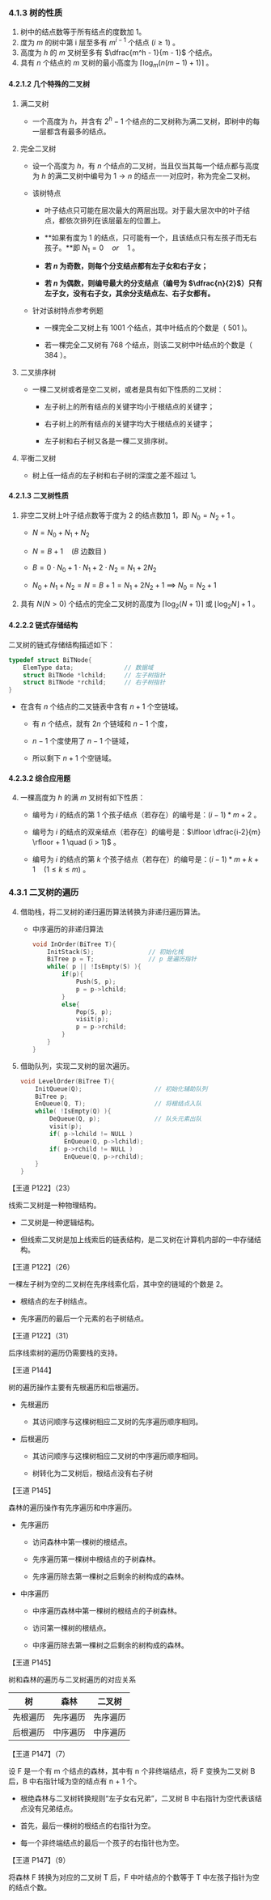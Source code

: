 ### 4.1.3 树的性质

1. 树中的结点数等于所有结点的度数加 1。
2. 度为 $m$ 的树中第 i 层至多有 $m^{i-1}$ 个结点 $(i \geq 1)$ 。
3. 高度为 $h$ 的 $m$ 叉树至多有 $\dfrac{m^h - 1}{m - 1}$ 个结点。
4. 具有 $n$ 个结点的 $m$ 叉树的最小高度为 $\lceil \log_m(n(m -1 ) + 1) \rceil$ 。



#### 4.2.1.2 几个特殊的二叉树

1. 满二叉树
   
   - 一个高度为 $h$，并含有 $2^h - 1$ 个结点的二叉树称为满二叉树，即树中的每一层都含有最多的结点。

2. 完全二叉树

   - 设一个高度为 $h$，有 $n$ 个结点的二叉树，当且仅当其每一个结点都与高度为 $h$ 的满二叉树中编号为 $1 \to n$ 的结点一一对应时，称为完全二叉树。

   - 该树特点

      - 叶子结点只可能在层次最大的两层出现。对于最大层次中的叶子结点，都依次排列在该层最左的位置上。

      - **如果有度为 1 的结点，只可能有一个，且该结点只有左孩子而无右孩子。**即 ${N_1} = 0 \quad or \quad 1$ 。

      - **若 $n$ 为奇数，则每个分支结点都有左子女和右子女；**

      - **若 $n$ 为偶数，则编号最大的分支结点（编号为 $\dfrac{n}{2}$）只有左子女，没有右子女，其余分支结点左、右子女都有。** 

   - 针对该树特点参考例题

      - 一棵完全二叉树上有 $1001$ 个结点，其中叶结点的个数是（ $501$ )。

      - 若一棵完全二叉树有 $768$ 个结点，则该二叉树中叶结点的个数是（ $384$ ）。 

3. 二叉排序树

   - 一棵二叉树或者是空二叉树，或者是具有如下性质的二叉树：

      - 左子树上的所有结点的关键字均小于根结点的关键字；

      - 右子树上的所有结点的关键字均大于根结点的关键字；

      - 左子树和右子树又各是一棵二叉排序树。

4. 平衡二叉树

   -  树上任一结点的左子树和右子树的深度之差不超过 1。



#### 4.2.1.3 二叉树性质

1. 非空二叉树上叶子结点数等于度为 2 的结点数加 1，即 $N_0 = N_2 + 1$ 。

   - $N = N_0 + N_1 + N_2$

   - $N = B + 1 \quad (B \text{ 边数目 })$ 

   - $B = 0 \cdot N_0 + 1 \cdot N_1 + 2 \cdot N_2 = N_1 + 2 N_2$ 

   - $N_0 + N_1 + N_2 = N = B+1 = N_1 + 2 N_2 + 1$ $\implies$ $N_0 = N_2 + 1$ 

2. 具有 ${N} (N>0)$ 个结点的完全二叉树的高度为 $\lceil \log_2(N+1) \rceil$ 或 $\lfloor \log_2N \rfloor + 1$ 。



#### 4.2.2.2 链式存储结构

二叉树的链式存储结构描述如下：

```c
typedef struct BiTNode{
    ElemType data;				// 数据域	
    struct BiTNode *lchild;		// 左子树指针
    struct BiTNode *rchild;		// 右子树指针
}
```

- 在含有 $n$ 个结点的二叉链表中含有 $n + 1$ 个空链域。

   - 有 $n$ 个结点，就有 $2n$ 个链域和 $n-1$ 个度，

   - $n - 1$ 个度使用了 $n - 1$ 个链域，

   - 所以剩下 $n + 1$ 个空链域。



#### 4.2.3.2 综合应用题

4. 一棵高度为 $h$ 的满 $m$ 叉树有如下性质：
   
   - 编号为 $i$ 的结点的第 $1$ 个孩子结点（若存在）的编号是：$(i - 1)*m + 2$ 。
   
   - 编号为 $i$ 的结点的双亲结点（若存在）的编号是：$\lfloor \dfrac{i-2}{m} \rfloor + 1 \quad (i > 1)$ 。
   
   - 编号为 $i$ 的结点的第 $k$ 个孩子结点（若存在）的编号是：$(i - 1)*m + k + 1 \quad (1 \leq k \leq m)$ 。



### 4.3.1 二叉树的遍历

4. 借助栈，将二叉树的递归遍历算法转换为非递归遍历算法。
   
   - 中序遍历的非递归算法

        ```c
        void InOrder(BiTree T){
            InitStack(S);				// 初始化栈
            BiTree p = T;				// p 是遍历指针
            while( p || !IsEmpty(S) ){
                if(p){
                    Push(S, p);
                    p = p->lchild;
                }
                else{
                    Pop(S, p);
                    visit(p);
                    p = p->rchild;
                }
            }
        }
        ```

5. 借助队列，实现二叉树的层次遍历。

   ```c
   void LevelOrder(BiTree T){
       InitQueue(Q);					// 初始化辅助队列
       BiTree p;
       EnQueue(Q, T);					// 将根结点入队
       while( !IsEmpty(Q) ){
           DeQueue(Q, p);				// 队头元素出队
           visit(p);
           if( p->lchild != NULL )
               EnQueue(Q, p->lchild);
           if( p->rchild != NULL )
               EnQueue(Q, p->rchild);
       }
   }
   ```



【王道 P122】（23）

线索二叉树是一种物理结构。

- 二叉树是一种逻辑结构。

- 但线索二叉树是加上线索后的链表结构，是二叉树在计算机内部的一中存储结构。



【王道 P122】（26）

一棵左子树为空的二叉树在先序线索化后，其中空的链域的个数是 2。

- 根结点的左子树结点。

- 先序遍历的最后一个元素的右子树结点。



【王道 P122】（31）

后序线索树的遍历仍需要栈的支持。



【王道 P144】

树的遍历操作主要有先根遍历和后根遍历。

- 先根遍历

   - 其访问顺序与这棵树相应二叉树的先序遍历顺序相同。

- 后根遍历

   - 其访问顺序与这棵树相应二叉树的中序遍历顺序相同。

   - 树转化为二叉树后，根结点没有右子树



【王道 P145】

森林的遍历操作有先序遍历和中序遍历。

- 先序遍历

   - 访问森林中第一棵树的根结点。

   - 先序遍历第一棵树中根结点的子树森林。

   - 先序遍历除去第一棵树之后剩余的树构成的森林。

- 中序遍历

   - 中序遍历森林中第一棵树的根结点的子树森林。

   - 访问第一棵树的根结点。

   - 中序遍历除去第一棵树之后剩余的树构成的森林。



【王道 P145】

树和森林的遍历与二叉树遍历的对应关系

|    树    |   森林   |  二叉树  |
| :------: | :------: | :------: |
| 先根遍历 | 先序遍历 | 先序遍历 |
| 后根遍历 | 中序遍历 | 中序遍历 |



【王道 P147】（7）

设 F 是一个有 m 个结点的森林，其中有 n 个非终端结点，将 F 变换为二叉树 B 后，B 中右指针域为空的结点有 n + 1 个。

- 根绝森林与二叉树转换规则“左子女右兄弟”，二叉树 B 中右指针为空代表该结点没有兄弟结点。

- 首先，最后一棵树的根结点的右指针为空。

- 每一个非终端结点的最后一个孩子的右指针也为空。



【王道 P147】（9）

将森林 F 转换为对应的二叉树 T 后，F 中叶结点的个数等于 T 中左孩子指针为空的结点个数。




























